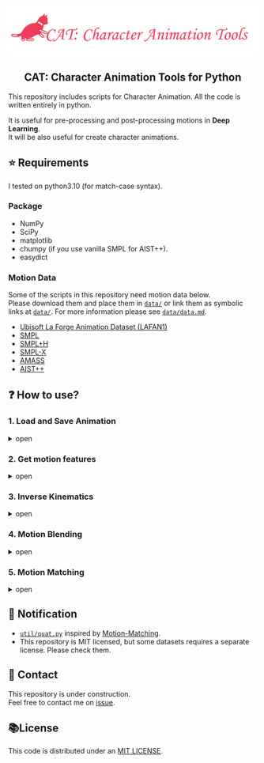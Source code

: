 <p align="center">
    <picture>
    <img alt="cat" src="figs/icon.png" width=512>
    </picture>
</p>

<h2 align="center">
CAT: Character Animation Tools for Python
</h2>

This repository includes scripts for Character Animation.
All the code is written entirely in python.

It is useful for pre-processing and post-processing motions in **Deep Learning**.  
It will be also useful for create character animations.

## :star: Requirements
I tested on python3.10 (for match-case syntax).

### Package
* NumPy
* SciPy
* matplotlib
* chumpy (if you use vanilla SMPL for AIST++).
* easydict
<!-- 
TBD
* PyTorch
* JAX
* taichi 
* faiss-gpu
-->

### Motion Data
Some of the scripts in this repository need motion data below.  
Please download them and place them in [`data/`](data) or link them as symbolic links at [`data/`](data). For more information please see [`data/data.md`](data/data.md).
* [Ubisoft La Forge Animation Dataset (LAFAN1)](https://github.com/ubisoft/ubisoft-laforge-animation-dataset)
* [SMPL](https://smpl.is.tue.mpg.de/)
* [SMPL+H](https://mano.is.tue.mpg.de/)
* [SMPL-X](https://smpl-x.is.tue.mpg.de/)
* [AMASS](https://amass.is.tue.mpg.de/)
* [AIST++](https://google.github.io/aistplusplus_dataset/factsfigures.html)


## :question: How to use?

### 1. Load and Save Animation
<details>
<summary>open</summary>  

#### 1.1 Load Animation from [bvh](https://research.cs.wisc.edu/graphics/Courses/cs-838-1999/Jeff/BVH.html) file.
```Python
from anim import bvh
from anim.animation import Animation
anim_bvh: Animation = bvh.load(filepath="data/**.bvh")
```

#### 1.2 Load Animation from [AIST++](https://google.github.io/aistplusplus_dataset/factsfigures.html).
You need to install chumpy to use vanilla SMPL model.
```Python
from anim import aistpp
anim: Animation = aistpp.load(
    aistpp_motion_path="data/aistpp/**.pkl",
    smpl_path="data/smpl/neutral/model.pkl"
)
``` 

#### 1.3 Load Animation from [AMASS](https://amass.is.tue.mpg.de/).
I recommend you to download extended SMPL+H model (16 beta components).
```Python
from anim import amass
anim: Animation = amass.load(
    amass_motion_path="data/amass/**.npz",
    smplh_path="data/smplh/neutral/model.npz"
)
```

#### 1.4 Save as bvh.
You can convert SMPL based motion files (AIST++, AMASS) to BVH files.
```Python
from anim import bvh
from anim.animation import Animation

...

anim: Animation
bvh.save(
    filepath="data/***.bvh",
    anim=anim
)

```

<!-- 
#### 1.5 Other animation format
TBD  
-->

</details>


### 2. Get motion features
<details>
<summary>open</summary>

#### 2.1 Get positions (global, root-centric, character space).
```Python
import numpy as np
from anim.animation import Animation

...

anim: Animation
global_positions: np.ndarray = anim.gpos
rcentric_positions: np.ndarray = anim.rtpos
cspace_positions: np.ndarray = anim.cpos
```

#### 2.2 Get velocities(positions, rotations).
```Python
anim: Animation
pos_velocities: np.ndarray = anim.gposvel
rot_velocities: np.ndarray = anim.lrotvel
``` 

#### 2.3 Get mirrored Animation.  
(**caution**: Skel offsets must be symmetric.)
```Python
anim: Animation
anim_M: Animation = anim.mirror()
```
</details>


### 3. Inverse Kinematics
<details>
<summary>open</summary>

#### 3.1 Two bone IK
Analytical method of foot IK example (define heels positon and knees forward vector).
```bash
python anim/inverse_kinematics/two_bone_ik.py
```
![two_bone_ik](figs/two_bone_ik.png)

#### 3.2 CCD-IK
Simple demo.
```bash
python anim/inverse_kinematics/ccd_ik.py
```
![ccd_ik](figs/ccd_ik.png)

#### 3.3 FABRIK
Simple demo.
```bash
python anim/inverse_kinematics/fabrik.py
```
![fabrik](figs/fabrik.png)

<!-- 
#### 3.4 Jacobian IK
TBD 
-->

</details>


### 4. Motion Blending
<details>
<summary>open</summary>

#### 4.1 Linear blending for pose.
TBD

</details>


### 5. Motion Matching
<details>
<summary>open</summary>

#### 5.1 Character Control by predefined trajectories

```python
python test/path_following.py
```
![sim_motion](figs/sim_motion.gif)
![sim_sidestep](figs/sim_motion_sidestep.gif)

<!-- 
#### 5.2 Character Control by user input
```python
python test/character_controller.py
``` 
-->

</details>

<!--
### 6. Graph animation
<details>
<summary>open</summary>

#### Motion Graphs
TBD

#### State Machine
TBD

</details>


### 7. KeyFrame Animation
<details>
<summary>open</summary>

#### Extract keys from Animation
TBD

#### KeyFrame reduction
TBD

#### Create Animation from keyframes
TBD

</details>


### 8. Crowd Simulation
<details>
<summary>open</summary>

#### Collision avoidance
TBD

#### Following path
TBD

</details>


### 9. Skinning
<details>
<summary>open</summary>

#### Linear Blend Skinning
TBD

#### Dual-Quaternions Blend Skinning
TBD

</details>


### 10. Animation Retarget
<details>
<summary>open</summary>

#### Rotation copy
TBD

#### IK-based retarget
TBD

</details>
-->


<!-- 
## :zap: Deep Learning 
-->


## :eyes: Notification
* [`util/quat.py`](util/quat.py) inspired by [Motion-Matching](https://github.com/orangeduck/Motion-Matching).
* This repository is MIT licensed, but some datasets requires a separate license. Please check them.

## :speech_balloon: Contact
This repository is under construction.  
Feel free to contact me on [issue](https://github.com/KosukeFukazawa/CharacterAnimationTools/issues).

## :books:License
This code is distributed under an [MIT LICENSE](LICENSE).